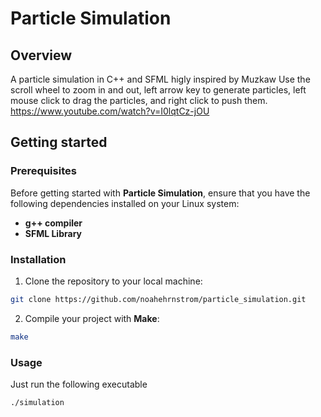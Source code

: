 # Particle Simulation

## Overview
A particle simulation in C++ and SFML higly inspired by Muzkaw
Use the scroll wheel to zoom in and out, left arrow key to generate particles,
left mouse click to drag the particles, and right click to push them.
https://www.youtube.com/watch?v=I0lqtCz-jOU

## Getting started

### Prerequisites
Before getting started with **Particle Simulation**, ensure that you have the following dependencies installed on your Linux system:

- **g++ compiler**
- **SFML Library**

### Installation
1. Clone the repository to your local machine:
```Bash
git clone https://github.com/noahehrnstrom/particle_simulation.git
```
2. Compile your project with **Make**:
```Bash
make
```

### Usage
Just run the following executable
```Bash
./simulation
```
